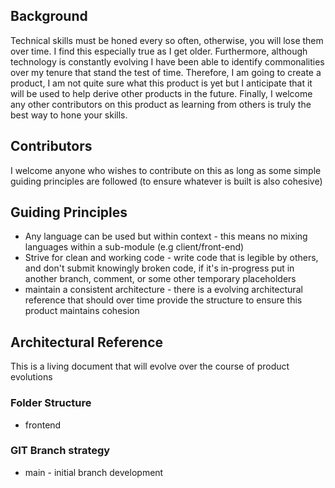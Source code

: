 ## Background
Technical skills must be honed every so often, otherwise, you will lose them over time. I find this especially true as I get older. Furthermore, although technology is constantly evolving I have been able to identify commonalities over my tenure that stand the test of time. Therefore, I am going to create a product, I am not quite sure what this product is yet but I anticipate that it will be used to help derive other products in the future. Finally, I welcome any other contributors on this product as learning from others is truly the best way to hone your skills.

## Contributors
I welcome anyone who wishes to contribute on this as long as some simple guiding principles are followed (to ensure whatever is built is also cohesive)

## Guiding Principles
* Any language can be used but within context - this means no mixing languages within a sub-module (e.g client/front-end) 
* Strive for clean and working code - write code that is legible by others, and don't submit knowingly broken code, if it's in-progress put in another branch, comment, or some other temporary placeholders
* maintain a consistent architecture - there is a evolving architectural reference that should over time provide the structure to ensure this product maintains cohesion


## Architectural Reference
This is a living document that will evolve over the course of product evolutions
### Folder Structure 
* frontend 
### GIT Branch strategy
* main - initial branch development
